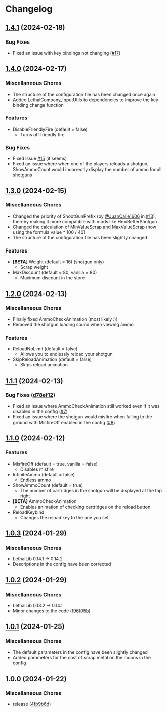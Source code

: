 # Changelog

## [1.4.1](https://github.com/Hypick122/BetterShotgun/compare/v1.4.0...v1.4.1) (2024-02-18)

### Bug Fixes

* Fixed an issue with key bindings not changing ([#17](https://github.com/Hypick122/BetterShotgun/issues/17))

## [1.4.0](https://github.com/Hypick122/BetterShotgun/compare/v1.3.0...v1.4.0) (2024-02-17)

### Miscellaneous Chores

* The structure of the configuration file has been changed once again
* Added LethalCompany_InputUtils to dependencies to improve the key binding change function

### Features

* DisableFriendlyFire (default = false)
    * Turns off friendly fire

### Bug Fixes

* Fixed issue [#15](https://github.com/Hypick122/BetterShotgun/issues/15) (it seems)
* Fixed an issue where when one of the players reloads a shotgun, ShowAmmoCount would incorrectly display the number of
  ammo for all shotguns

## [1.3.0](https://github.com/Hypick122/BetterShotgun/compare/v1.2.0...v1.3.0) (2024-02-15)

### Miscellaneous Chores

* Changed the priority of ShootGunPrefix (by [@JuanCalle1606](https://github.com/JuanCalle1606)
  in [#13](https://github.com/Hypick122/BetterShotgun/pull/13)), thereby making it more compatible with mods like
  HexiBetterShotgun
* Changed the calculation of MinValueScrap and MaxValueScrap (now using the formula value * 100 / 40)
* The structure of the configuration file has been slightly changed

### Features

* **[BETA]** Weight (default = 16) (shotgun only)
    * Scrap weight
* MaxDiscount (default = 80, vanilla = 80)
    * Maximum discount in the store

## [1.2.0](https://github.com/Hypick122/BetterShotgun/compare/v1.1.1...v1.2.0) (2024-02-13)

### Miscellaneous Chores

* Finally fixed AmmoCheckAnimation (most likely :))
* Removed the shotgun loading sound when viewing ammo

### Features

* ReloadNoLimit (default = false)
    * Allows you to endlessly reload your shotgun
* SkipReloadAnimation (default = false)
    * Skips reload animation

## [1.1.1](https://github.com/Hypick122/BetterShotgun/compare/v1.1.0...v1.1.1) (2024-02-13)

### Bug Fixes ([d78ef12](https://github.com/Hypick122/BetterShotgun/commit/d78ef1249c18c95a8d66f1a4cb75b5acd51f388a))

* Fixed an issue where AmmoCheckAnimation still worked even if it was disabled in the
  config ([#7](https://github.com/Hypick122/BetterShotgun/issues/7))
* Fixed an issue where the shotgun would misfire when falling to the ground with MisfireOff enabled in the
  config ([#8](https://github.com/Hypick122/BetterShotgun/issues/8))

## [1.1.0](https://github.com/Hypick122/BetterShotgun/compare/v1.0.3...v1.1.0) (2024-02-12)

### Features

* MisfireOff (default = true, vanilla = false)
    * Disables misfire
* InfiniteAmmo (default = false)
    * Endless ammo
* ShowAmmoCount (default = true)
    * The number of cartridges in the shotgun will be displayed at the top right
* **[BETA]** AmmoCheckAnimation
    * Enables animation of checking cartridges on the reload button
* ReloadKeybind
    * Changes the reload key to the one you set

## [1.0.3](https://github.com/Hypick122/BetterShotgun/compare/v1.0.2...v1.0.3) (2024-01-29)

### Miscellaneous Chores

* LethalLib 0.14.1 -> 0.14.2
* Descriptions in the config have been corrected

## [1.0.2](https://github.com/Hypick122/BetterShotgun/compare/v1.0.1...v1.0.2) (2024-01-29)

### Miscellaneous Chores

* LethalLib 0.13.2 -> 0.14.1
* Minor changes to the
  code ([f96f05b](https://github.com/Hypick122/BetterShotgun/commit/f96f05b9ceeccac01f6912f6731790605f55c507))

## [1.0.1](https://github.com/Hypick122/BetterShotgun/compare/v1.0.0...v1.0.1) (2024-01-25)

### Miscellaneous Chores

* The default parameters in the config have been slightly changed
* Added parameters for the cost of scrap metal on the moons in the config

## 1.0.0 (2024-01-22)

### Miscellaneous Chores

* release ([4fb9b6d](https://github.com/Hypick122/BetterShotgun/commit/4fb9b6d1e632651fa9c1dceb8abd329ba81a1833))
